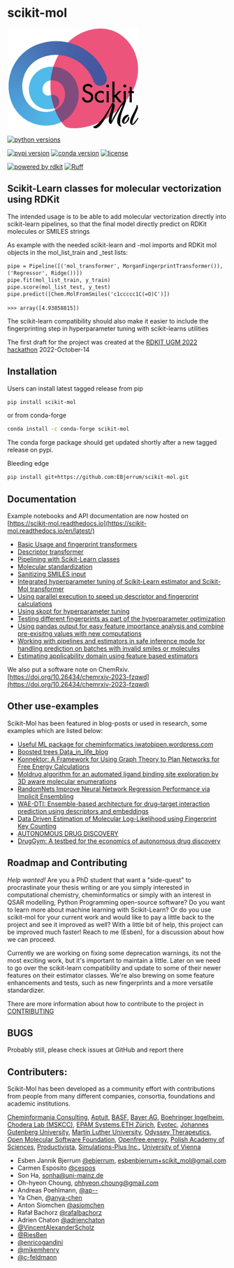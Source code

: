 # scikit-mol

<picture>
  <source media="(prefers-color-scheme: dark)" srcset="https://github.com/EBjerrum/scikit-mol/blob/30c74b3648c0087bdb1b659bc67ba757d7498e9a/ressources/logo/ScikitMol_Logo_DarkBG_300px.png?raw=true">
  <source media="(prefers-color-scheme: light)" srcset="https://github.com/EBjerrum/scikit-mol/blob/30c74b3648c0087bdb1b659bc67ba757d7498e9a/ressources/logo/ScikitMol_Logo_LightBG_300px.png?raw=true">
  <img src="https://github.com/EBjerrum/scikit-mol/blob/30c74b3648c0087bdb1b659bc67ba757d7498e9a/ressources/logo/ScikitMol_Logo_LightBG_300px.png?raw=true" alt="Fancy logo">
</picture>

[![python versions](https://shields.io/badge/python-3.9%20%7C%203.10%20%7C%203.11%20%7C%203.12%20%7C%203.13-blue)]()

[![pypi version](https://img.shields.io/pypi/v/scikit-mol.svg)](https://pypi.org/project/scikit-mol/)
[![conda version](https://img.shields.io/conda/vn/conda-forge/scikit-mol.svg)](https://anaconda.org/conda-forge/scikit-mol)
[![license](https://img.shields.io/github/license/EBjerrum/scikit-mol)](#)

[![powered by rdkit](https://img.shields.io/badge/Powered%20by-RDKit-3838ff.svg?logo=data:image/png;base64,iVBORw0KGgoAAAANSUhEUgAAABAAAAAQBAMAAADt3eJSAAAABGdBTUEAALGPC/xhBQAAACBjSFJNAAB6JgAAgIQAAPoAAACA6AAAdTAAAOpgAAA6mAAAF3CculE8AAAAFVBMVEXc3NwUFP8UPP9kZP+MjP+0tP////9ZXZotAAAAAXRSTlMAQObYZgAAAAFiS0dEBmFmuH0AAAAHdElNRQfmAwsPGi+MyC9RAAAAQElEQVQI12NgQABGQUEBMENISUkRLKBsbGwEEhIyBgJFsICLC0iIUdnExcUZwnANQWfApKCK4doRBsKtQFgKAQC5Ww1JEHSEkAAAACV0RVh0ZGF0ZTpjcmVhdGUAMjAyMi0wMy0xMVQxNToyNjo0NyswMDowMDzr2J4AAAAldEVYdGRhdGU6bW9kaWZ5ADIwMjItMDMtMTFUMTU6MjY6NDcrMDA6MDBNtmAiAAAAAElFTkSuQmCC)](https://www.rdkit.org/)
[![Ruff](https://img.shields.io/endpoint?url=https://raw.githubusercontent.com/astral-sh/ruff/main/assets/badge/v2.json)](https://github.com/astral-sh/ruff)

## Scikit-Learn classes for molecular vectorization using RDKit

The intended usage is to be able to add molecular vectorization directly into scikit-learn pipelines, so that the final model directly predict on RDKit molecules or SMILES strings

As example with the needed scikit-learn and -mol imports and RDKit mol objects in the mol_list_train and \_test lists:

    pipe = Pipeline([('mol_transformer', MorganFingerprintTransformer()), ('Regressor', Ridge())])
    pipe.fit(mol_list_train, y_train)
    pipe.score(mol_list_test, y_test)
    pipe.predict([Chem.MolFromSmiles('c1ccccc1C(=O)C')])

    >>> array([4.93858815])

The scikit-learn compatibility should also make it easier to include the fingerprinting step in hyperparameter tuning with scikit-learns utilities

The first draft for the project was created at the [RDKIT UGM 2022 hackathon](https://github.com/rdkit/UGM_2022) 2022-October-14

## Installation

Users can install latest tagged release from pip

```sh
pip install scikit-mol
```

or from conda-forge

```sh
conda install -c conda-forge scikit-mol
```

The conda forge package should get updated shortly after a new tagged release on pypi.

Bleeding edge

```sh
pip install git+https://github.com:EBjerrum/scikit-mol.git
```

## Documentation

Example notebooks and API documentation are now hosted on [https://scikit-mol.readthedocs.io](https://scikit-mol.readthedocs.io/en/latest/)

- [Basic Usage and fingerprint transformers](https://scikit-mol.readthedocs.io/en/latest/notebooks/01_basic_usage/)
- [Descriptor transformer](https://scikit-mol.readthedocs.io/en/latest/notebooks/02_descriptor_transformer/)
- [Pipelining with Scikit-Learn classes](https://scikit-mol.readthedocs.io/en/latest/notebooks/03_example_pipeline/)
- [Molecular standardization](https://scikit-mol.readthedocs.io/en/latest/notebooks/04_standardizer/)
- [Sanitizing SMILES input](https://scikit-mol.readthedocs.io/en/latest/notebooks/05_smiles_sanitaztion/)
- [Integrated hyperparameter tuning of Scikit-Learn estimator and Scikit-Mol transformer](https://scikit-mol.readthedocs.io/en/latest/notebooks/06_hyperparameter_tuning/)
- [Using parallel execution to speed up descriptor and fingerprint calculations](https://scikit-mol.readthedocs.io/en/latest/notebooks/07_parallel_transforms/)
- [Using skopt for hyperparameter tuning](https://scikit-mol.readthedocs.io/en/latest/notebooks/08_external_library_skopt/)
- [Testing different fingerprints as part of the hyperparameter optimization](https://scikit-mol.readthedocs.io/en/latest/notebooks/09_Combinatorial_Method_Usage_with_FingerPrint_Transformers/)
- [Using pandas output for easy feature importance analysis and combine pre-exisitng values with new computations](https://scikit-mol.readthedocs.io/en/latest/notebooks/10_pipeline_pandas_output/)
- [Working with pipelines and estimators in safe inference mode for handling prediction on batches with invalid smiles or molecules](https://scikit-mol.readthedocs.io/en/latest/notebooks/11_safe_inference/)
- [Estimating applicability domain using feature based estimators](https://scikit-mol.readthedocs.io/en/latest/notebooks/11_safe_inference/12_applicability_domain/)

We also put a software note on ChemRxiv. [https://doi.org/10.26434/chemrxiv-2023-fzqwd](https://doi.org/10.26434/chemrxiv-2023-fzqwd)

## Other use-examples

Scikit-Mol has been featured in blog-posts or used in research, some examples which are listed below:

- [Useful ML package for cheminformatics iwatobipen.wordpress.com](https://iwatobipen.wordpress.com/2023/11/12/useful-ml-package-for-cheminformatics-rdkit-cheminformatics-ml/)
- [Boosted trees Data_in_life_blog](https://jhylin.github.io/Data_in_life_blog/posts/19_ML2-3_Boosted_trees/1_adaboost_xgb.html)
- [Konnektor: A Framework for Using Graph Theory to Plan Networks for Free Energy Calculations](https://pubs.acs.org/doi/abs/10.1021/acs.jcim.4c01710)
- [Moldrug algorithm for an automated ligand binding site exploration by 3D aware molecular enumerations](https://chemrxiv.org/engage/chemrxiv/article-details/67688633fa469535b97c1b73)
- [RandomNets Improve Neural Network Regression Performance via Implicit Ensembling](https://chemrxiv.org/engage/chemrxiv/article-details/67656cfa81d2151a02603f48)
- [WAE-DTI: Ensemble-based architecture for drug–target interaction prediction using descriptors and embeddings](https://www.sciencedirect.com/science/article/pii/S2352914824001618)
- [Data Driven Estimation of Molecular Log-Likelihood using Fingerprint Key Counting](https://chemrxiv.org/engage/chemrxiv/article-details/661402ee21291e5d1d646651)
- [AUTONOMOUS DRUG DISCOVERY](https://www.proquest.com/openview/3e830e36bc618f263905a99e787c66c6/1?pq-origsite=gscholar&cbl=18750&diss=y)
- [DrugGym: A testbed for the economics of autonomous drug discovery](https://www.biorxiv.org/content/10.1101/2024.05.28.596296v1.abstract)

## Roadmap and Contributing

_Help wanted!_ Are you a PhD student that want a "side-quest" to procrastinate your thesis writing or are you simply interested in computational chemistry, cheminformatics or simply with an interest in QSAR modelling, Python Programming open-source software? Do you want to learn more about machine learning with Scikit-Learn? Or do you use scikit-mol for your current work and would like to pay a little back to the project and see it improved as well?
With a little bit of help, this project can be improved much faster! Reach to me (Esben), for a discussion about how we can proceed.

Currently we are working on fixing some deprecation warnings, its not the most exciting work, but it's important to maintain a little. Later on we need to go over the scikit-learn compatibility and update to some of their newer features on their estimator classes. We're also brewing on some feature enhancements and tests, such as new fingerprints and a more versatile standardizer.

There are more information about how to contribute to the project in [CONTRIBUTING](CONTRIBUTING.md)

## BUGS

Probably still, please check issues at GitHub and report there

## Contributers:

Scikit-Mol has been developed as a community effort with contributions from people from many different companies, consortia, foundations and academic institutions.

[Cheminformania Consulting](https://www.cheminformania.com), [Aptuit](https://www.linkedin.com/company/aptuit/), [BASF](https://www.basf.com), [Bayer AG](https://www.bayer.com), [Boehringer Ingelheim](https://www.boehringer-ingelheim.com/), [Chodera Lab (MSKCC)](https://www.choderalab.org/), [EPAM Systems](https://www.epam.com/),[ETH Zürich](https://ethz.ch/en.html), [Evotec](https://www.evotec.com/), [Johannes Gutenberg University](https://www.uni-mainz.de/en/), [Martin Luther University](https://www.uni-halle.de/?lang=en), [Odyssey Therapeutics](https://odysseytx.com/), [Open Molecular Software Foundation](https://omsf.io/), [Openfree.energy](https://openfree.energy/), [Polish Academy of Sciences](https://pasific.pan.pl/polish-academy-of-sciences/), [Productivista](https://www.productivista.com), [Simulations-Plus Inc.](https://www.simulations-plus.com/), [University of Vienna](https://www.univie.ac.at/en/)

- Esben Jannik Bjerrum [@ebjerrum](https://github.com/ebjerrum), esbenbjerrum+scikit_mol@gmail.com
- Carmen Esposito [@cespos](https://github.com/cespos)
- Son Ha, sonha@uni-mainz.de
- Oh-hyeon Choung, ohhyeon.choung@gmail.com
- Andreas Poehlmann, [@ap--](https://github.com/ap--)
- Ya Chen, [@anya-chen](https://github.com/anya-chen)
- Anton Siomchen [@asiomchen](https://github.com/asiomchen)
- Rafał Bachorz [@rafalbachorz](https://github.com/rafalbachorz)
- Adrien Chaton [@adrienchaton](https://github.com/adrienchaton)
- [@VincentAlexanderScholz](https://github.com/VincentAlexanderScholz)
- [@RiesBen](https://github.com/RiesBen)
- [@enricogandini](https://github.com/enricogandini)
- [@mikemhenry](https://github.com/mikemhenry)
- [@c-feldmann](https://github.com/c-feldmann)
